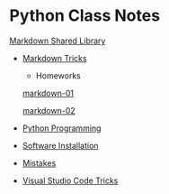 <h1> Python Class Notes</h1>

[Markdown Shared Library](doc/myIcons.md)

* [Markdown Tricks](doc/markdownTricks.md)
  - Homeworks

  [markdown-01](homeworks/markdown01.md)
  
  [markdown-02](homeworks/markdown02.md)

* [Python Programming](doc/python.md)  
* [Software Installation](doc/pythonInstall.md)
* [Mistakes](doc/mistakes.md)
* [Visual Studio Code Tricks](doc/vscodeTricks.md)